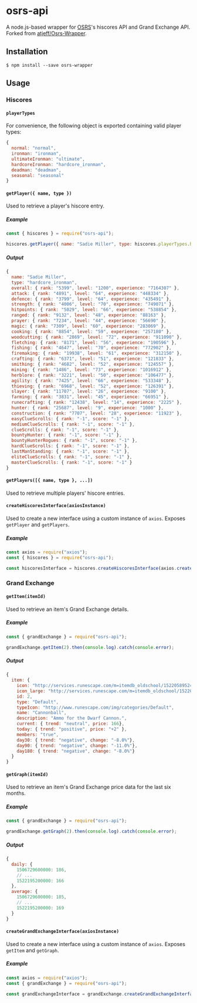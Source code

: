 # osrs-api
A node.js-based wrapper for [OSRS](http://oldschool.runescape.com/)'s hiscores API and Grand Exchange API. Forked from [atjeff/Osrs-Wrapper](https://github.com/atjeff/Osrs-Wrapper).

## Installation 
```
$ npm install --save osrs-wrapper
```

## Usage

### Hiscores

#### `playerTypes`

For convenience, the following object is exported containing valid player types:

```javascript
{
  normal: "normal",
  ironman: "ironman",
  ultimateIronman: "ultimate",
  hardcoreIronman: "hardcore_ironman",
  deadman: "deadman",
  seasonal: "seasonal"
}
```

#### `getPlayer({ name, type })`

Used to retrieve a player's hiscore entry.

##### Example

```javascript
const { hiscores } = require("osrs-api");

hiscores.getPlayer({ name: "Sadie Miller", type: hiscores.playerTypes.hardcoreIronman }).then(console.log).catch(console.error);
```

##### Output

```javascript
{
  name: "Sadie Miller",
  type: "hardcore_ironman",
  overall: { rank: "5399", level: "1200", experience: "7164307" },
  attack: { rank: "4891", level: "64", experience: "448334" },
  defence: { rank: "3799", level: "64", experience: "435491" },
  strength: { rank: "4006", level: "70", experience: "749071" },
  hitpoints: { rank: "5029", level: "66", experience: "538854" },
  ranged: { rank: "9132", level: "48", experience: "88163" },
  prayer: { rank: "7234", level: "44", experience: "56690" },
  magic: { rank: "7309", level: "60", experience: "283069" },
  cooking: { rank: "8854", level: "59", experience: "257180" },
  woodcutting: { rank: "2869", level: "72", experience: "911090" },
  fletching: { rank: "8171", level: "56", experience: "190596" },
  fishing: { rank: "4647", level: "70", experience: "772902" },
  firemaking: { rank: "19938", level: "61", experience: "312150" },
  crafting: { rank: "6371", level: "51", experience: "121833" },
  smithing: { rank: "4682", level: "52", experience: "124557" },
  mining: { rank: "1486", level: "73", experience: "1016912" },
  herblore: { rank: "3221", level: "50", experience: "106477" },
  agility: { rank: "7425", level: "66", experience: "533348" },
  thieving: { rank: "6968", level: "52", experience: "126391" },
  slayer: { rank: "11707", level: "26", experience: "9100" },
  farming: { rank: "3831", level: "45", experience: "66951" },
  runecrafting: { rank: "12438", level: "14", experience: "2225" },
  hunter: { rank: "25687", level: "9", experience: "1000" },
  construction: { rank: "7707", level: "28", experience: "11923" },
  easyClueScrolls: { rank: "-1", score: "-1" },
  mediumClueScrolls: { rank: "-1", score: "-1" },
  clueScrolls: { rank: "-1", score: "-1" },
  bountyHunter: { rank: "-1", score: "-1" },
  bountyHunterRogues: { rank: "-1", score: "-1" },
  hardClueScrolls: { rank: "-1", score: "-1" },
  lastManStanding: { rank: "-1", score: "-1" },
  eliteClueScrolls: { rank: "-1", score: "-1" },
  masterClueScrolls: { rank: "-1", score: "-1" }
}
```

#### `getPlayers([{ name, type }, ...])`

Used to retrieve multiple players' hiscore entries.

#### `createHiscoresInterface(axiosInstance)`

Used to create a new interface using a custom instance of `axios`. Exposes `getPlayer` and `getPlayers`.

##### Example

```javascript
const axios = require("axios");
const { hiscores } = require("osrs-api");

const hiscoresInterface = hiscores.createHiscoresInterface(axios.create());
```

### Grand Exchange

#### `getItem(itemId)`

Used to retrieve an item's Grand Exchange details.

##### Example

```javascript
const { grandExchange } = require("osrs-api");

grandExchange.getItem(2).then(console.log).catch(console.error);
```

##### Output

```javascript
{
  item: {
    icon: "http://services.runescape.com/m=itemdb_oldschool/1522058952475_obj_sprite.gif?id=2",
    icon_large: "http://services.runescape.com/m=itemdb_oldschool/1522058952475_obj_big.gif?id=2",
    id: 2,
    type: "Default",
    typeIcon: "http://www.runescape.com/img/categories/Default",
    name: "Cannonball",
    description: "Ammo for the Dwarf Cannon.",
    current: { trend: "neutral", price: 166},
    today: { trend: "positive", price: "+2" },
    members: "true",
    day30: { trend: "negative", change: "-8.0%"},
    day90: { trend: "negative", change: "-11.0%"},
    day180: { trend: "negative", change: "-8.0%"}
  }
}
```

#### `getGraph(itemId)`

Used to retrieve an item's Grand Exchange price data for the last six months.

##### Example

```javascript
const { grandExchange } = require("osrs-api");

grandExchange.getGraph(2).then(console.log).catch(console.error);
```

##### Output

```javascript
{
  daily: {
    1506729600000: 186,
    // ...
    1522195200000: 166
  },
  average: {
    1506729600000: 185,
    // ...
    1522195200000: 169
  }
}
```

#### `createGrandExchangeInterface(axiosInstance)`

Used to create a new interface using a custom instance of `axios`. Exposes `getItem` and `getGraph`.

##### Example

```javascript
const axios = require("axios");
const { grandExchange } = require("osrs-api");

const grandExchangeInterface = grandExchange.createGrandExchangeInterface(axios.create());
```